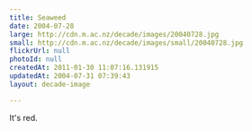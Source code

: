 ```yaml
---
title: Seaweed
date: 2004-07-28
large: http://cdn.m.ac.nz/decade/images/20040728.jpg
small: http://cdn.m.ac.nz/decade/images/small/20040728.jpg
flickrUrl: null
photoId: null
createdAt: 2011-01-30 11:07:16.131915
updatedAt: 2004-07-31 07:39:43
layout: decade-image

---
```

It's red.
